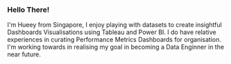 ### Hello There!

I'm Hueey from Singapore, I enjoy playing with datasets to create insightful Dashboards Visualisations using Tableau and Power BI. I do have relative experiences in curating Performance Metrics Dashboards for organisation. I'm working towards in realising my goal in becoming a Data Enginner in the near future.
